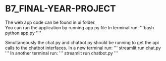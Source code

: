 # B7_FINAL-YEAR-PROJECT

The web app code can be found in ui folder.<br>
You can run the application by running app.py file
In terminal run:
'''bash
python app.py
''''

Simultaneously the chat.py and chatbot.py should be running to get the api calls to the chatbot interfaces.
In a new terminal run:
'''
streamlit run chat.py
'''
In another terminal run:
'''
streamlit run chatbot.py
'''
